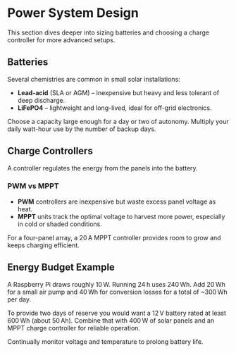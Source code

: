 # Power System Design

This section dives deeper into sizing batteries and choosing a charge controller for more advanced setups.

## Batteries
Several chemistries are common in small solar installations:
- **Lead-acid** (SLA or AGM) – inexpensive but heavy and less tolerant of deep discharge.
- **LiFePO4** – lightweight and long-lived, ideal for off-grid electronics.

Choose a capacity large enough for a day or two of autonomy. Multiply your daily watt-hour use by the number of backup days.

## Charge Controllers
A controller regulates the energy from the panels into the battery.

### PWM vs MPPT
- **PWM** controllers are inexpensive but waste excess panel voltage as heat.
- **MPPT** units track the optimal voltage to harvest more power, especially in cold or shaded conditions.

For a four-panel array, a 20 A MPPT controller provides room to grow and keeps charging efficient.

## Energy Budget Example
A Raspberry Pi draws roughly 10 W. Running 24 h uses 240 Wh. Add 20 Wh for a small air pump and 40 Wh for conversion losses for a total of ~300 Wh per day.

To provide two days of reserve you would want a 12 V battery rated at least 600 Wh (about 50 Ah). Combine that with 400 W of solar panels and an MPPT charge controller for reliable operation.

Continually monitor voltage and temperature to prolong battery life.

